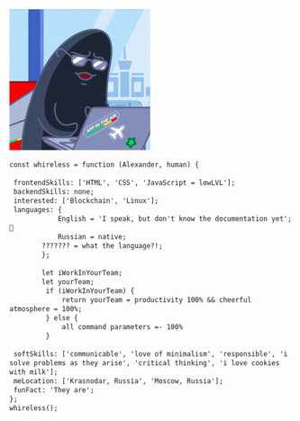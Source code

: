 <img src="https://github.com/Whireless/Whireless/blob/main/tenor.gif" width=250px height=250px>

    const whireless = function (Alexander, human) {

     frontendSkills: ['HTML', 'CSS', 'JavaScript = lowLVL'];
	 backendSkills: none;
	 interested: ['Blockchain', 'Linux'];
	 languages: {
	            English = 'I speak, but don't know the documentation yet';  👀
	            Russian = native;
		    ??????? = what the language?!;
			};
				 
		    let iWorkInYourTeam;
		    let yourTeam;
			 if (iWorkInYourTeam) {
			     return yourTeam = productivity 100% && cheerful atmosphere = 100%;
			 } else {
			     all command parameters =- 100%
			 }
			
	 softSkills: ['communicable', 'love of minimalism', 'responsible', 'i solve problems as they arise', 'critical thinking', 'i love cookies with milk'];
	 meLocation: ['Krasnodar, Russia', 'Moscow, Russia'];
	 funFact: 'They are';
    };
	whireless();
		

<!---
Whireless/Whireless is a ✨ special ✨ repository because its `README.md` (this file) appears on your GitHub profile.
You can click the Preview link to take a look at your changes. 👋 👀 🌱 💞️ 📫 🐳

I want to cooperate with an interesting company, develop advanced Internet products for people

✔ Организованность
✔ Умение работать в команде
✔ Пунктуальность
✔ Креативность
✔ Гибкость
✔ Дружелюбность
✔ Лидерские качества
✔ Умение решать сложные задачи 

const anmol = {
    pronouns: "He" | "Him",
    code: ["Javascript", "Python", "Java", "Swift", "PHP"],
    askMeAbout: ["web dev", "tech", "app dev", "photography"],
    technologies: {
        backEnd: {
            js: ["Node", "Fastify", "Express", "SuiteScript"],
        },
        mobileApp: {
            native: ["Android Development", "IOS Development"]
        },
        devOps: ["AWS", "Docker🐳", "Route53", "Nginx"],
        databases: ["mongo", "MySql", "sqlite"],
        misc: ["Firebase", "Socket.IO", "selenium", "open-cv", "php", "SuiteApp"]
    },
    architecture: ["Serverless Architecture", "Progressive web applications", "Single page applications"],
    currentFocus: "Ios Mobile App Development",
    funFact: "There are two ways to write error-free programs; only the third one works"
};
--->
